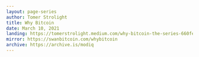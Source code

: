 ```yaml
---
layout: page-series
author: Tomer Strolight
title: Why Bitcoin
date: March 10, 2021
landing: https://tomerstrolight.medium.com/why-bitcoin-the-series-660fe20ec244
mirror: https://swanbitcoin.com/whybitcoin
archive: https://archive.is/modiq
---
```

